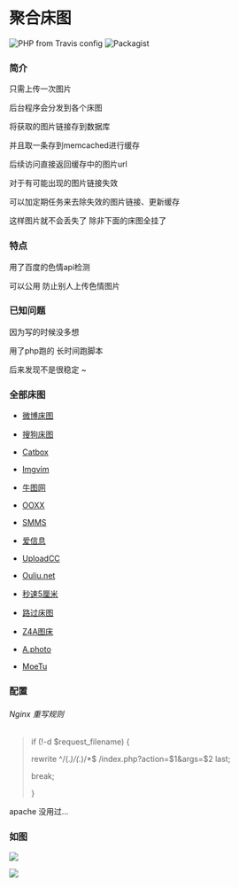 # 聚合床图


![PHP from Travis config](https://img.shields.io/travis/php-v/symfony/symfony.svg)
![Packagist](https://img.shields.io/packagist/l/doctrine/orm.svg)


### 简介

只需上传一次图片

后台程序会分发到各个床图

将获取的图片链接存到数据库

并且取一条存到memcached进行缓存

后续访问直接返回缓存中的图片url

对于有可能出现的图片链接失效

可以加定期任务来去除失效的图片链接、更新缓存

这样图片就不会丢失了  除非下面的床图全挂了

### 特点

用了百度的色情api检测

可以公用 防止别人上传色情图片

### 已知问题

因为写的时候没多想

用了php跑的 长时间跑脚本

后来发现不是很稳定 ~

### 全部床图

- [微博床图](不说了) 

- [搜狗床图](http://pic.sogou.com)

- [Catbox](https://catbox.moe)

- [Imgvim](https://img.vim-cn.com)

- [牛图网](https://www.niupic.com)

- [OOXX](https://ooxx.ooo)

- [SMMS](https://sm.ms/doc/)

- [爱信息](https://tu.aixinxi.net)

- [UploadCC](https://upload.cc/)

- [Ouliu.net](https://upload.ouliu.net)

- [秒速5厘米](https://miao.su)

- [路过床图](https://imgchr.com)

- [Z4A图床](https://www.z4a.net)

- [A.photo](https://a.photo)

- [MoeTu](https://moetu.org)

### 配置

###### Nginx 重写规则

>
>if (!-d $request_filename) {
>
>   rewrite ^/(.*)/(.*)/*$ /index.php?action=$1&args=$2 last;
>
>   break;
>
>}
>


apache 没用过...

### 如图

![](https://ww1.sinaimg.cn/large/005YhI8igy1fwey2rbrycj31hc0u0b2a)

![](https://ww1.sinaimg.cn/large/005YhI8igy1fwey38e5pjj31hc0t44qq)
